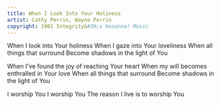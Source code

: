 ```yaml
---
title: When I Look Into Your Holiness
artist: Cathy Perrin, Wayne Perrin
copyright: 1981 Integrity&#39;s Hosanna! Music
---
```


When I look into Your holiness
When I gaze into Your loveliness
When all things that surround
Become shadows in the light of You

When I've found the joy of reaching Your heart
When my will becomes enthralled in Your love
When all things that surround
Become shadows in the light of You

I worship You
I worship You
The reason I live is to worship You

